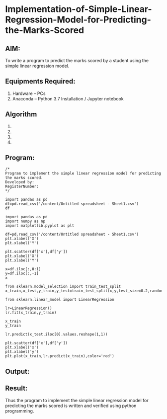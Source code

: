 # Implementation-of-Simple-Linear-Regression-Model-for-Predicting-the-Marks-Scored

## AIM:
To write a program to predict the marks scored by a student using the simple linear regression model.

## Equipments Required:
1. Hardware – PCs
2. Anaconda – Python 3.7 Installation / Jupyter notebook

## Algorithm
1. 
2. 
3. 
4. 

## Program:
```
/*
Program to implement the simple linear regression model for predicting the marks scored.
Developed by: 
RegisterNumber:  
*/

import pandas as pd
df=pd.read_csv('/content/Untitled spreadsheet - Sheet1.csv')
df

import pandas as pd
import numpy as np
import matplotlib.pyplot as plt

df=pd.read_csv('/content/Untitled spreadsheet - Sheet1.csv')
plt.xlabel('X')
plt.xlabel('Y')

plt.scatter(df['x'],df['y'])
plt.xlabel('X')
plt.xlabel('Y')

x=df.iloc[:,0:1]
y=df.iloc[:,-1]
x

from sklearn.model_selection import train_test_split
x_train,x_test,y_train,y_test=train_test_split(x,y,test_size=0.2,random_state=0)

from sklearn.linear_model import LinearRegression

lr=LinearRegression()
lr.fit(x_train,y_train)

x_train
y_train

lr.predict(x_test.iloc[0].values.reshape(1,1))

plt.scatter(df['x'],df['y'])
plt.xlabel('x')
plt.xlabel('y')
plt.plot(x_train,lr.predict(x_train),color='red')

```
## Output:



## Result:
Thus the program to implement the simple linear regression model for predicting the marks scored is written and verified using python programming.

